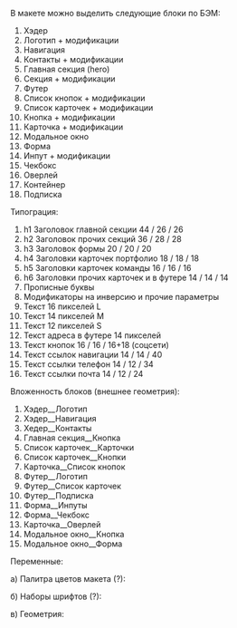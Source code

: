 В макете можно выделить следующие блоки по БЭМ:

1. Хэдер
2. Логотип + модификации
3. Навигация
4. Контакты + модификации
5. Главная секция (hero)
6. Секция + модификации
7. Футер
8. Список кнопок + модификации
9. Список карточек + модификации
10. Кнопка + модификации
11. Карточка + модификации
12. Модальное окно
13. Форма
14. Инпут + модификации
15. Чекбокс
16. Оверлей
17. Контейнер
18. Подписка

Типограция:

1. h1 Заголовок главной секции 44 / 26 / 26
2. h2 Заголовок прочих секций 36 / 28 / 28
3. h3 Заголовок формы 20 / 20 / 20
4. h4 Заголовки карточек портфолио 18 / 18 / 18
5. h5 Заголовки карточек команды 16 / 16 / 16
6. h6 Заголовки прочих карточек и в футере 14 / 14 / 14
7. Прописные буквы
8. Модификаторы на инверсию и прочие параметры
9. Текст 16 пикселей L
10. Текст 14 пикселей M
11. Текст 12 пикселей S
12. Текст адреса в футере 14 пикселей
13. Текст кнопок 16 / 16 / 16+18 (соцсети)
14. Текст ссылок навигации 14 / 14 / 40
15. Текст ссылки телефон 14 / 12 / 34
16. Текст ссылки почта 14 / 12 / 24

Вложенность блоков (внешнее геометрия):

1. Хэдер\_\_Логотип
2. Хэдер\_\_Навигация
3. Хедер\_\_Контакты
4. Главная секция\_\_Кнопка
5. Список карточек\_\_Карточки
6. Список карточек\_\_Кнопки
7. Карточка\_\_Список кнопок
8. Футер\_\_Логотип
9. Футер\_\_Список карточек
10. Футер\_\_Подписка
11. Форма\_\_Инпуты
12. Форма\_\_Чекбокс
13. Карточка\_\_Оверлей
14. Модальное окно\_\_Кнопка
15. Модальное окно\_\_Форма

Переменные:

а) Палитра цветов макета (?):

б) Наборы шрифтов (?):

в) Геометрия:
